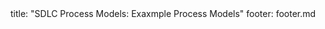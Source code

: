 <frontmatter>
title: "SDLC Process Models: Exaxmple Process Models"
footer: footer.md
</frontmatter>

<include src="container-inPage-asFlat.md" boilerplate />